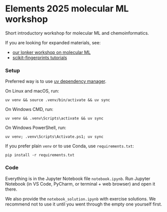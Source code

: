 # Elements 2025 molecular ML workshop

Short introductory workshop for molecular ML and chemoinformatics.

If you are looking for expanded materials, see:
- [our lonker workshop on molecular ML](https://github.com/j-adamczyk/molecular_ml_workshops)
- [scikit-fingerprints tutorials](https://scikit-fingerprints.readthedocs.io/latest/examples.html)

### Setup

Preferred way is to use [uv dependency manager](https://docs.astral.sh/uv/).

On Linux and macOS, run:
```commandline
uv venv && source .venv/bin/activate && uv sync
```

On Windows CMD, run:
```commandline
uv venv && .venv\Scripts\activate && uv sync
```

On Windows PowerShell, run:
```commandline
uv venv; .venv\Scripts\Activate.ps1; uv sync
```

If you prefer plain `venv` or to use Conda, use `requirements.txt`:
```commandline
pip install -r requirements.txt
```

### Code

Everything is in the Jupyter Notebook file `notebook.ipynb`. Run Jupyter Notebook
(in VS Code, PyCharm, or terminal + web browser) and open it there.

We also provide the `notebook_solution.ipynb` with exercise solutions. We recommend
not to use it until you went through the empty one yourself first.

